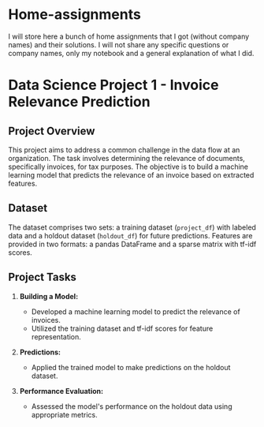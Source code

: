 # Home-assignments
I will store here a bunch of home assignments that I got (without company names) and their solutions. 
I will not share any specific questions or company names, only my notebook and a general explanation of what I did.

# Data Science Project 1 - Invoice Relevance Prediction

## Project Overview

This project aims to address a common challenge in the data flow at an organization. The task involves determining the relevance of documents, specifically invoices, for tax purposes. The objective is to build a machine learning model that predicts the relevance of an invoice based on extracted features.

## Dataset

The dataset comprises two sets: a training dataset (`project_df`) with labeled data and a holdout dataset (`holdout_df`) for future predictions. Features are provided in two formats: a pandas DataFrame and a sparse matrix with tf-idf scores.

## Project Tasks

1. **Building a Model:**
    - Developed a machine learning model to predict the relevance of invoices.
    - Utilized the training dataset and tf-idf scores for feature representation.

2. **Predictions:**
    - Applied the trained model to make predictions on the holdout dataset.

3. **Performance Evaluation:**
    - Assessed the model's performance on the holdout data using appropriate metrics.
